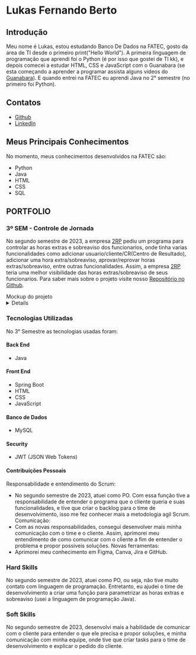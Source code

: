 # Lukas Fernando Berto

## Introdução

Meu nome é Lukas, estou estudando Banco De Dados na FATEC, gosto da area de TI desde o primeiro print("Hello World"). A primeira linguagem de programação que aprendi foi o Python (é por isso que gostei de TI kk), e depois comecei a estudar HTML, CSS e JavaScript com o Guanabara (se esta começando a aprender a programar assista alguns videos do [Guanabara](https://www.youtube.com/@CursoemVideo)). E quando entrei na FATEC eu aprendi Java no 2° semestre (no primeiro foi Python).

## Contatos
* [Github](https://github.com/LukasFernando)
* [LinkedIn](https://www.linkedin.com/)

## Meus Principais Conhecimentos
No momento, meus conhecimentos desenvolvidos na FATEC são:
* Python
* Java
* HTML
* CSS
* SQL

## PORTFOLIO

### 3º SEM - Controle de Jornada
No segundo semestre de 2023, a empresa [2RP](https://2rpnet.com.br/) pediu um programa para controlar as horas extras e sobreaviso dos funcionarios, onde tinha varias funcionalidades como adicionar usuario/cliente/CR(Centro de Resultado), adicionar uma hora extra/sobreaviso, aprovar/reprovar horas extras/sobreaviso, entre outras funcionalidades. Assim, a empresa [2RP](https://2rpnet.com.br/) teria uma melhor visibilidade das horas extras/sobreaviso de seus funcionarios. Para saber mais sobre o projeto visite nosso [Repositório no Github](https://github.com/LukasFernando/FATEC-API-3_Semestre-Dragon).

<div> Mockup do projeto </div>
<details>
 
 ![2023-10-03-22-48-40](https://github.com/dragonfatec/Projeto-web/assets/94874696/78bfbdb7-6a59-4ebf-8093-bcbd70001a35)

</details>

### Tecnologias Utilizadas
No 3° Semestre as tecnologias usadas foram: 
#### **Back End**
  * Java
#### **Front End** 
  * Spring Boot
  * HTML
  * CSS
  * JavaScript
#### **Banco de Dados** 
  * MySQL
#### **Security**
  * JWT (JSON Web Tokens)
    
#### Contribuições Pessoais
Responsabilidade e entendimento do Scrum:
* No segundo semestre de 2023, atuei como PO. Com essa função tive a responsabilidade de entender o programa que o cliente queria e suas funcionalidades, e tive que criar o backlog para o time de desenvolvimento, isso me fez conhecer mais a metodologia agil Scrum.
Comunicação:
* Com as novas responsabilidades, consegui desenvolver mais minha comunicação com o time e o cliente. Assim, aprimorei meu entendimento de como comunicar com o cliente a fim de entender o problema e propor possiveis soluções.
Novas ferramentas:
* Aprimorei meu conhecimento em Figma, Canva, Jira e GitHub.

### Hard Skills
No segundo semestre de 2023, atuei como PO, ou seja, não tive muito contato com linguagem de programação. Entretanto, eu ajudei o time de desenvolvimento a criar uma função para parametrizar as horas extras e sobreaviso (usei a linguagem de programação Java).

### Soft Skills
No segundo semestre de 2023, desenvolvi mais a habilidade de comunicar com o cliente para entender o que ele precisa e propor soluções, e minha comunicação com minha equipe, onde tive que criar tasks para o time de desenvolvimento e explicar o pedido do cliente.

